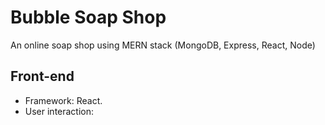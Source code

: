 # Bubble Soap Shop
An online soap shop using MERN stack (MongoDB, Express, React, Node)

## Front-end
* Framework: React. 
* User interaction: 
